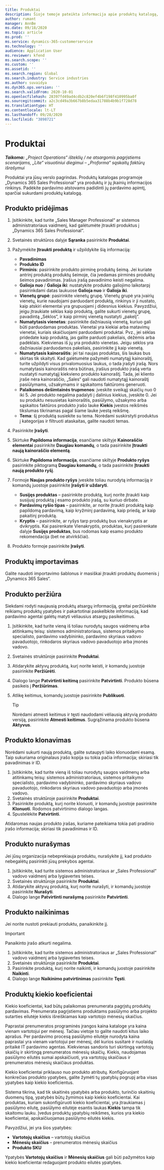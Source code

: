 ```yaml
---
title: Produktai
description: Šioje temoje pateikta informacija apie produktų katalogą, kurį galite naudoti norėdami klientams pateikti informaciją apie produktus ir kainodarą jūsų organizacijoje.
author: rumant
manager: AnnBe
ms.date: 09/18/2020
ms.topic: article
ms.prod: ''
ms.service: dynamics-365-customerservice
ms.technology: ''
audience: Application User
ms.reviewer: kfend
ms.search.scope: ''
ms.custom: ''
ms.assetid: ''
ms.search.region: Global
ms.search.industry: Service industries
ms.author: suvaidya
ms.dyn365.ops.version: ''
ms.search.validFrom: 2020-10-01
ms.openlocfilehash: 28397fd49ad4cdb2c820ef4b6f198f410995ba0f
ms.sourcegitcommit: a2c3cd49a3b667b8b5edaa31788b4b9b1f728d78
ms.translationtype: HT
ms.contentlocale: lt-LT
ms.lasthandoff: 09/28/2020
ms.locfileid: "3898721"
---
```

# <a name="products"></a>Produktai

_**Taikoma:** „Project Operations“ išteklių / ne atsargomis pagrįstiems scenarijams, „Lite“ visuotiniui diegimui – „Proforma“ sąskaitų faktūrų išrašymui_

Produktai yra jūsų verslo pagrindas. Produktų katalogas programoje „Dynamics 365 Sales Professional“ yra produktų ir jų įkainių informacijos rinkinys. Padėkite pardavimo atstovams padidinti jų pardavimo apimtį, sparčiai sukurdami produktų katalogą.

## <a name="add-a-product"></a>Produkto pridėjimas

1.  Įsitikinkite, kad turite „Sales Manager Professional“ ar sistemos administratoriaus vaidmenį, kad galėtumėte įtraukti produktus į „Dynamics 365 Sales Professional“.
2.  Svetainės struktūros dalyje **Sąranka** pasirinkite **Produktai**.
3.  Pažymėkite **Įtraukti produktą** ir užpildykite šią informaciją:

    -  **Pavadinimas**
    -  **Produkto ID**
    -  **Pirminis**: pasirinkite produkto pirminę produktų šeimą. Jei kuriate antrinį produktą produktų šeimoje, čia įvedamas pirminės produktų šeimos pavadinimas. Įrašius įrašą pavadinimo keisti negalima.
    -  **Galioja nuo** / **Galioja iki**: nustatykite produkto galiojimo laikotarpį pasirinkdami datas laukuose **Galioja nuo** ir **Galioja iki**.
    -  **Vienetų grupė**: pasirinkite vienetų grupę. Vienetų grupė yra įvairių vienetų, kurie naudojami parduodant produktą, rinkinys ir ji nustato, kaip atskiri elementai yra grupuojami į didesnius kiekius. Pavyzdžiui, jeigu įtraukiate sėklas kaip produktą, galite sukurti vienetų grupę, pavadintą „Sėklos“, ir kaip pirminį vienetą nustatyti „pakelį“.
    -  **Numatytasis vienetas**: pasirinkite dažniausią vienetą, kuriuo gali būti parduodamas produktas. Vienetai yra kiekiai arba matavimų vienetai, kuriais skaičiuojami parduodami produktai. Pvz., jei sėklas pridedate kaip produktą, jas galite parduoti pakeliais, dėžėmis arba padėklais. Kiekvienas iš jų yra produkto vienetas. Jeigu sėklos yra dažniausiai parduodamos pakeliais, pasirinkite jį kaip vienetą.
    -  **Numatytasis kainoraštis**: jei tai naujas produktas, šis laukas bus skirtas tik skaityti. Kad galėtumėte pažymėti numatytąjį kainoraštį, turite užpildyti visus privalomuosius laukus, o tada įrašyti įrašą. Nors numatytasis kainoraštis nėra būtinas, įrašius produkto įrašą verta nustatyti numatytąjį kiekvieno produkto kainoraštį. Tada, jei kliento įraše nėra kainoraščio, „Sales“ gali naudoti numatytąjį kainoraštį pasiūlymams, užsakymams ir sąskaitoms faktūroms generuoti.
    -  **Palaikomos dešimtainės trupmenos**: įveskite sveikąjį skaičių nuo 0 iki 5. Jei produkto negalima padalyti į dalinius kiekius, įveskite 0. Jei su produktu nesusietas kainoraštis, pasiūlymo, užsakymo arba sąskaitos faktūros produkto įrašo lauke **Kiekis** įvestos reikšmės tikslumas tikrinamas pagal šiame lauke įvestą reikšmę.
    -  **Tema**: šį produktą susiekite su tema. Norėdami suskirstyti produktus į kategorijas ir filtruoti ataskaitas, galite naudoti temas.

4.  Pasirinkite **Įrašyti**.
5.  Skirtuke **Papildoma informacija**, esančiame skiltyje **Kainoraščio elementai** pasirinkite **Daugiau komandų**, o tada pasirinkite **Įtraukti naują kainoraščio elementą**.
7.  Skirtuke **Papildoma informacija**, esančiame skiltyje **Produkto ryšys** pasirinkite piktogramą **Daugiau komandų**, o tada pasirinkite **Įtraukti naują produkto ryšį**.
8.  Formoje **Naujas produkto ryšys** įveskite toliau nurodytą informaciją ir komandų juostoje pasirinkite **Įrašyti ir uždaryti**.

    -   **Susijęs produktas** – pasirinkite produktą, kurį norite įtraukti kaip susijusį produktą į esamo produkto įrašą, su kuriuo dirbate.
    -   **Pardavimų ryšio tipas** – pasirinkite, ar norite įtraukti produktą kaip papildomą pardavimą, kaip kryžminį pardavimą, kaip priedą, ar kaip pakaitinį produktą.
    -   **Kryptis** – pasirinkite, ar ryšys tarp produktų bus vienakryptis ar dvikryptis. Kai pasirenkate Vienakryptis, produktas, kurį pasirenkate dalyje **Susijęs produktas**, bus rodomas kaip esamo produkto rekomendacija (bet ne atvirkščiai).

9.  Produkto formoje pasirinkite **Įrašyti**.

## <a name="import-products"></a>Produktų importavimas

Galite naudoti importavimo šablonus ir masiškai įtraukti produktų duomenis į „Dynamics 365 Sales“.

## <a name="revise-a-product"></a>Produkto peržiūra

Siekdami rodyti naujausią produktų atsargų informaciją, greitai peržiūrėkite reikiamų produktų ypatybes ir pakartotinai paskelbkite informaciją, kad pardavimo agentai galėtų matyti vėliausius atsargų pasikeitimus.

1.  Įsitikinkite, kad turite vieną iš toliau nurodytų saugos vaidmenų arba atitinkamų teisų: sistemos administratoriaus, sistemos pritaikymo specialisto, pardavimo vadybininko, pardavimo skyriaus vadovo pavaduotojo, rinkodaros skyriaus vadovo pavaduotojo arba įmonės vadovo.
2.  Svetainės struktūroje pasirinkite **Produktai**.
3.  Atidarykite aktyvų produktą, kurį norite keisti, ir komandų juostoje pasirinkite **Peržiūrėti**.
4.  Dialogo lange **Patvirtinti keitimą** pasirinkite **Patvirtinti**. Produkto būsena pasikeis į **Peržiūrimas**.
5.  Atlikę keitimus, komandų juostoje pasirinkite **Publikuoti**.

    > [!TIP]
    > Norėdami atmesti keitimus ir tęsti naudodami vėliausią aktyvią produkto versiją, pasirinkite **Atmesti keitimus**. Sugrąžinama produkto būsena **Aktyvus**.

## <a name="clone-a-product"></a>Produkto klonavimas 

Norėdami sukurti naują produktą, galite sutaupyti laiko klonuodami esamą. Taip sukuriama originalaus įrašo kopija su tokia pačia informacija; skiriasi tik pavadinimas ir ID.

1.  Įsitikinkite, kad turite vieną iš toliau nurodytų saugos vaidmenų arba atitinkamų teisų: sistemos administratoriaus, sistemos pritaikymo specialisto, pardavimo vadybininko, pardavimo skyriaus vadovo pavaduotojo, rinkodaros skyriaus vadovo pavaduotojo arba įmonės vadovo.
2.  Svetainės struktūroje pasirinkite **Produktai**.
3.  Pasirinkite produktą, kurį norite klonuoti, ir komandų juostoje pasirinkite **Klonuoti**. Rodomos patvirtinimo dialogo langas.
4.  Spustelėkite **Patvirtinti**.

Atidaromas naujas produkto įrašas, kuriame pateikiama tokia pati pradinio įrašo informacija; skiriasi tik pavadinimas ir ID.

## <a name="retire-a-product"></a>Produkto nurašymas 

Jei jūsų organizacija nebeprekiauja produktu, nurašykite jį, kad produkto nebegalėtų pasirinkti jūsų prekybos agentai.

1.  Įsitikinkite, kad turite sistemos administratoriaus ar „Sales Professional“ vadovo vaidmenį arba lygiavertes teises.
2.  Svetainės struktūroje pasirinkite **Produktai**.
3.  Atidarykite aktyvų produktą, kurį norite nurašyti, ir komandų juostoje pasirinkite **Nurašyti**.
4.  Dialogo lange **Patvirtinti nurašymą** pasirinkite **Patvirtinti**.


## <a name="delete-a-product"></a>Produkto naikinimas

Jei norite nustoti prekiauti produktu, panaikinkite jį.

> [!IMPORTANT]
> Panaikinto įrašo atkurti negalima.

1.  Įsitikinkite, kad turite sistemos administratoriaus ar „Sales Professional“ vadovo vaidmenį arba lygiavertes teises.
2.  Svetainės struktūroje pasirinkite **Produktai**.
3.  Pasirinkite produktą, kurį norite naikinti, ir komandų juostoje pasirinkite **Naikinti**.
4.  Dialogo lange **Naikinimo patvirtinimas** pasirinkite **Tęsti**.
 
 ## <a name="quantity-factors-for-products"></a>Produktų kiekio koeficientai

Kiekio koeficientai, kad būtų palaikomas prenumerata pagrįstų produktų pardavimas. Prenumerata pagrįstiems produktams pasiūlymo arba projekto sutarties eilutėje kiekis išreiškiamas kaip vartotojo mėnesių skaičius.

Paprastai prenumeratos programinės įrangos kaina kataloge yra kaina vienam vartotojui per mėnesį. Tačiau vietoje to galite naudoti kitus laiko aprašus. Per pardavimo procesą pasiūlymo eilutėje nurodyta kaina paprastai yra vienam vartotojui per mėnesį, dėl kurios susitarė ir nuolaidą pritaikė IT pardavimo agentas. Kiekvienas sandoris turi skirtingą vartotojų skaičių ir skirtingą prenumeratos mėnesių skaičių. Kiekis, naudojamas pasiūlymo eilutės sumai apskaičiuoti, yra vartotojų skaičiaus ir prenumeratos mėnesių skaičiaus produktas.

Kiekio koeficientai priklauso nuo produkto atributų. Konfigūruojant konkrečias produkto ypatybes, galite žymėti tų ypatybių pogrupį arba visas ypatybes kaip kiekio koeficientus.

Sistema tikrina, kad tik skaitinės ypatybės arba produkto, turinčio skaitinių duomenų tipą, ypatybės būtų žymimos kaip kiekio koeficientai. Kai produktas, kuriam sukonfigūruoti kiekio koeficientai, yra įtraukiamas į pasiūlymo eilutę, pasiūlymo eilutėje esantis laukas **Kiekis** tampa tik skaitomu lauku. Įvedus produktų ypatybių reikšmes, kurios yra kiekio koeficientai, apskaičiuojamas pasiūlymo eilutės kiekis.

Pavyzdžiui, jei yra šios ypatybės: 

- **Vartotojų skaičius** – vartotojų skaičius 
- **Mėnesių skaičius** – prenumeratos mėnesių skaičius
- **Produkto SKU** 

Ypatybės **Vartotojų skaičius** ir **Mėnesių skaičius** gali būti pažymėtos kaip kiekio koeficientai redaguojant produkto eilutės ypatybes. 
